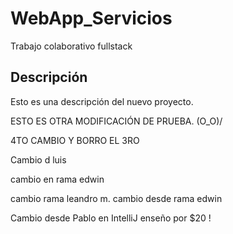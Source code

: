 # WebApp_Servicios
Trabajo colaborativo fullstack

## Descripción
Esto es una descripción del nuevo proyecto.

ESTO ES OTRA MODIFICACIÓN DE PRUEBA. \(O_O)/


4TO CAMBIO Y BORRO EL 3RO

Cambio d luis

cambio en rama edwin

cambio rama leandro m.
cambio desde rama edwin

Cambio desde Pablo en IntelliJ
enseño por $20 !
